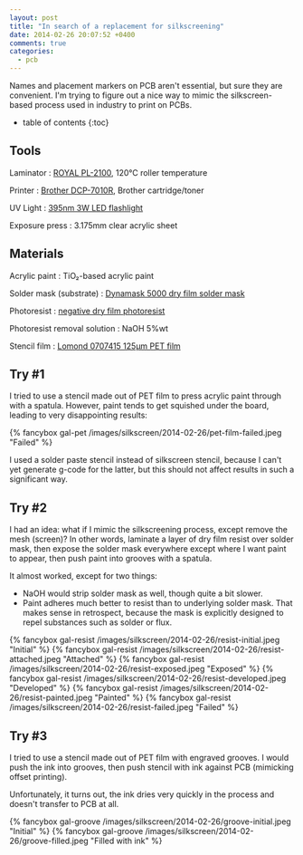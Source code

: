 ```yaml
---
layout: post
title: "In search of a replacement for silkscreening"
date: 2014-02-26 20:07:52 +0400
comments: true
categories:
  - pcb
---
```


Names and placement markers on PCB aren't essential, but sure they are convenient. I'm
trying to figure out a nice way to mimic the silkscreen-based process used in industry
to print on PCBs.

<!-- more -->

* table of contents
{:toc}

Tools
-----

Laminator
: [ROYAL PL-2100](http://www.royalsupplies.com/Laminators/PL-2100-Laminator.html), 120°C roller temperature

Printer
: [Brother DCP-7010R](http://www.brother.ru/g3.cfm/s_page/92250/s_level/39720/s_product/DCP7010R), Brother cartridge/toner

UV Light
: [395nm 3W LED flashlight](http://amazon.com/gp/product/B001RJQR3M)

Exposure press
: 3.175mm clear acrylic sheet

Materials
---------

Acrylic paint
: TiO₂-based acrylic paint

Solder mask (substrate)
: [Dynamask 5000 dry film solder mask](http://www.ebay.com/itm/161140135802)

Photoresist
: [negative dry film photoresist](http://amazon.com/gp/product/B00B0Z8AZ6)

Photoresist removal solution
: NaOH 5%wt

Stencil film
: [Lomond 0707415 125µm PET film](http://online.lomond.sk/en/detail/0707415)

Try #1
------

I tried to use a stencil made out of PET film to press acrylic paint through with a spatula.
However, paint tends to get squished under the board, leading to very disappointing results:

{% fancybox gal-pet /images/silkscreen/2014-02-26/pet-film-failed.jpeg "Failed" %}

I used a solder paste stencil instead of silkscreen stencil, because I can't yet generate
g-code for the latter, but this should not affect results in such a significant way.

Try #2
------

I had an idea: what if I mimic the silkscreening process, except remove the mesh (screen)?
In other words, laminate a layer of dry film resist over solder mask, then expose the solder
mask everywhere except where I want paint to appear, then push paint into grooves with a spatula.

It almost worked, except for two things:

 * NaOH would strip solder mask as well, though quite a bit slower.
 * Paint adheres much better to resist than to underlying solder mask. That makes sense in
   retrospect, because the mask is explicitly designed to repel substances such as solder
   or flux.

{% fancybox gal-resist /images/silkscreen/2014-02-26/resist-initial.jpeg "Initial" %}
{% fancybox gal-resist /images/silkscreen/2014-02-26/resist-attached.jpeg "Attached" %}
{% fancybox gal-resist /images/silkscreen/2014-02-26/resist-exposed.jpeg "Exposed" %}
{% fancybox gal-resist /images/silkscreen/2014-02-26/resist-developed.jpeg "Developed" %}
{% fancybox gal-resist /images/silkscreen/2014-02-26/resist-painted.jpeg "Painted" %}
{% fancybox gal-resist /images/silkscreen/2014-02-26/resist-failed.jpeg "Failed" %}

Try #3
------

I tried to use a stencil made out of PET film with engraved grooves. I would push the ink
into grooves, then push stencil with ink against PCB (mimicking offset printing).

Unfortunately, it turns out, the ink dries very quickly in the process and doesn't transfer
to PCB at all.

{% fancybox gal-groove /images/silkscreen/2014-02-26/groove-initial.jpeg "Initial" %}
{% fancybox gal-groove /images/silkscreen/2014-02-26/groove-filled.jpeg "Filled with ink" %}
